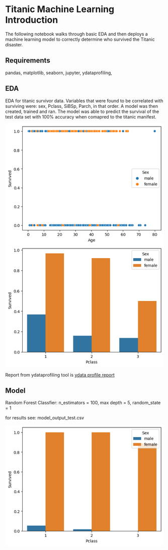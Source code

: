 # Titanic Machine Learning Introduction
The following notebook walks through basic EDA and then deploys a machine learning model to correctly determine who survived the Titanic disaster. 

## Requirements
pandas,
matplotlib,
seaborn,
jupyter,
ydataprofiling,

## EDA
EDA for titanic survivor data. Variables that were found to be correlated with surviving were: sex, Pclass, SiBSp, Parch, in that order. A model was then created, trained and ran. The model was able to predict the survival of the test data set with 100% accuracy when comapred to the titanic manifest. 

![EDA](image.png)
![Train](train.png)

Report from ydataprofiling tool is [ydata profile report](report.html)

## Model 
Random Forest Classfier: n_estimators = 100, max depth = 5, random_state = 1

for results see: model_output_test.csv



![Output](output.png)





